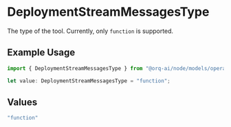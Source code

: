 # DeploymentStreamMessagesType

The type of the tool. Currently, only `function` is supported.

## Example Usage

```typescript
import { DeploymentStreamMessagesType } from "@orq-ai/node/models/operations";

let value: DeploymentStreamMessagesType = "function";
```

## Values

```typescript
"function"
```